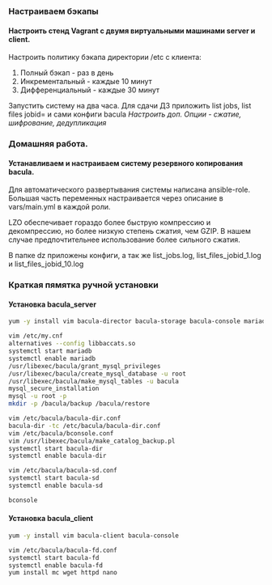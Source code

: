 ### Настраиваем бэкапы
#### Настроить стенд Vagrant с двумя виртуальными машинами server и client.

Настроить политику бэкапа директории /etc с клиента:
1) Полный бэкап - раз в день
2) Инкрементальный - каждые 10 минут
3) Дифференциальный - каждые 30 минут

Запустить систему на два часа. Для сдачи ДЗ приложить list jobs, list files jobid=<id>
и сами конфиги bacula
*Настроить доп. Опции - сжатие, шифрование, дедупликация*

### Домашняя работа.

####  Устанавливаем и настраиваем систему резервного копирования bacula.

  Для автоматического развертывания системы написана ansible-role. Большая часть переменных настраивается через описание в vars/main.yml в каждой роли.

  LZO обеспечивает гораздо более быструю компрессию и декомпрессию, но более низкую степень сжатия, чем GZIP. В нашем случае предпочтительнее использование более сильного сжатия.

  В папке dz приложены конфиги, а так же list_jobs.log, list_files_jobid_1.log и list_files_jobid_10.log

### Краткая пямятка ручной установки
#### Установка bacula_server
```bash
yum -y install vim bacula-director bacula-storage bacula-console mariadb-server
```
```bash
vim /etc/my.cnf
alternatives --config libbaccats.so
systemctl start mariadb
systemctl enable mariadb
/usr/libexec/bacula/grant_mysql_privileges
/usr/libexec/bacula/create_mysql_database -u root
/usr/libexec/bacula/make_mysql_tables -u bacula
mysql_secure_installation
mysql -u root -p
mkdir -p /bacula/backup /bacula/restore
```
```bash
vim /etc/bacula/bacula-dir.conf
bacula-dir -tc /etc/bacula/bacula-dir.conf
vim /etc/bacula/bconsole.conf
vim /usr/libexec/bacula/make_catalog_backup.pl
systemctl start bacula-dir
systemctl enable bacula-dir
```
```bash
vim /etc/bacula/bacula-sd.conf
systemctl start bacula-sd
systemctl enable bacula-sd
```
```bash
bconsole
```
#### Установка bacula_client
```bash
yum -y install vim bacula-client bacula-console
```
```bash
vim /etc/bacula/bacula-fd.conf
systemctl start bacula-fd
systemctl enable bacula-fd
yum install mc wget httpd nano
```
